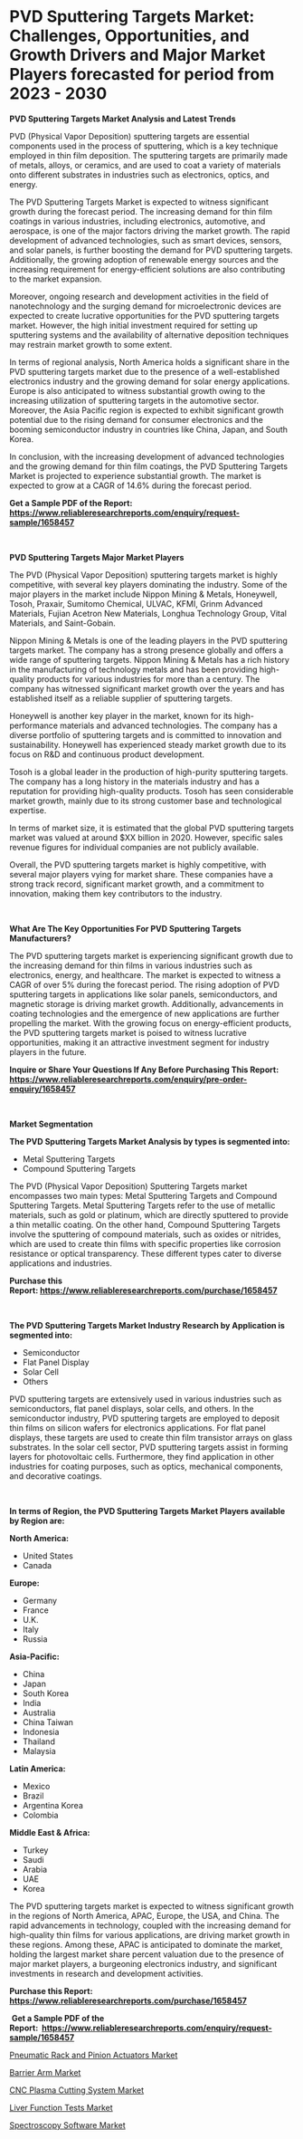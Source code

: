<p><h1>PVD Sputtering Targets Market: Challenges, Opportunities, and Growth Drivers and Major Market Players forecasted for period from 2023 - 2030</h1></p><p><strong>PVD Sputtering Targets Market Analysis and Latest Trends</strong></p>
<p><p>PVD (Physical Vapor Deposition) sputtering targets are essential components used in the process of sputtering, which is a key technique employed in thin film deposition. The sputtering targets are primarily made of metals, alloys, or ceramics, and are used to coat a variety of materials onto different substrates in industries such as electronics, optics, and energy.</p><p>The PVD Sputtering Targets Market is expected to witness significant growth during the forecast period. The increasing demand for thin film coatings in various industries, including electronics, automotive, and aerospace, is one of the major factors driving the market growth. The rapid development of advanced technologies, such as smart devices, sensors, and solar panels, is further boosting the demand for PVD sputtering targets. Additionally, the growing adoption of renewable energy sources and the increasing requirement for energy-efficient solutions are also contributing to the market expansion.</p><p>Moreover, ongoing research and development activities in the field of nanotechnology and the surging demand for microelectronic devices are expected to create lucrative opportunities for the PVD sputtering targets market. However, the high initial investment required for setting up sputtering systems and the availability of alternative deposition techniques may restrain market growth to some extent.</p><p>In terms of regional analysis, North America holds a significant share in the PVD sputtering targets market due to the presence of a well-established electronics industry and the growing demand for solar energy applications. Europe is also anticipated to witness substantial growth owing to the increasing utilization of sputtering targets in the automotive sector. Moreover, the Asia Pacific region is expected to exhibit significant growth potential due to the rising demand for consumer electronics and the booming semiconductor industry in countries like China, Japan, and South Korea.</p><p>In conclusion, with the increasing development of advanced technologies and the growing demand for thin film coatings, the PVD Sputtering Targets Market is projected to experience substantial growth. The market is expected to grow at a CAGR of 14.6% during the forecast period.</p></p>
<p><strong>Get a Sample PDF of the Report:&nbsp; <a href="https://www.reliableresearchreports.com/enquiry/request-sample/1658457">https://www.reliableresearchreports.com/enquiry/request-sample/1658457</a></strong></p>
<p>&nbsp;</p>
<p><strong>PVD Sputtering Targets Major Market Players</strong></p>
<p><p>The PVD (Physical Vapor Deposition) sputtering targets market is highly competitive, with several key players dominating the industry. Some of the major players in the market include Nippon Mining & Metals, Honeywell, Tosoh, Praxair, Sumitomo Chemical, ULVAC, KFMI, Grinm Advanced Materials, Fujian Acetron New Materials, Longhua Technology Group, Vital Materials, and Saint-Gobain.</p><p>Nippon Mining & Metals is one of the leading players in the PVD sputtering targets market. The company has a strong presence globally and offers a wide range of sputtering targets. Nippon Mining & Metals has a rich history in the manufacturing of technology metals and has been providing high-quality products for various industries for more than a century. The company has witnessed significant market growth over the years and has established itself as a reliable supplier of sputtering targets.</p><p>Honeywell is another key player in the market, known for its high-performance materials and advanced technologies. The company has a diverse portfolio of sputtering targets and is committed to innovation and sustainability. Honeywell has experienced steady market growth due to its focus on R&D and continuous product development.</p><p>Tosoh is a global leader in the production of high-purity sputtering targets. The company has a long history in the materials industry and has a reputation for providing high-quality products. Tosoh has seen considerable market growth, mainly due to its strong customer base and technological expertise.</p><p>In terms of market size, it is estimated that the global PVD sputtering targets market was valued at around $XX billion in 2020. However, specific sales revenue figures for individual companies are not publicly available.</p><p>Overall, the PVD sputtering targets market is highly competitive, with several major players vying for market share. These companies have a strong track record, significant market growth, and a commitment to innovation, making them key contributors to the industry.</p></p>
<p>&nbsp;</p>
<p><strong>What Are The Key Opportunities For PVD Sputtering Targets Manufacturers?</strong></p>
<p><p>The PVD sputtering targets market is experiencing significant growth due to the increasing demand for thin films in various industries such as electronics, energy, and healthcare. The market is expected to witness a CAGR of over 5% during the forecast period. The rising adoption of PVD sputtering targets in applications like solar panels, semiconductors, and magnetic storage is driving market growth. Additionally, advancements in coating technologies and the emergence of new applications are further propelling the market. With the growing focus on energy-efficient products, the PVD sputtering targets market is poised to witness lucrative opportunities, making it an attractive investment segment for industry players in the future.</p></p>
<p><strong>Inquire or Share Your Questions If Any Before Purchasing This Report: <a href="https://www.reliableresearchreports.com/enquiry/pre-order-enquiry/1658457">https://www.reliableresearchreports.com/enquiry/pre-order-enquiry/1658457</a></strong></p>
<p>&nbsp;</p>
<p><strong>Market Segmentation</strong></p>
<p><strong>The PVD Sputtering Targets Market Analysis by types is segmented into:</strong></p>
<p><ul><li>Metal Sputtering Targets</li><li>Compound Sputtering Targets</li></ul></p>
<p><p>The PVD (Physical Vapor Deposition) Sputtering Targets market encompasses two main types: Metal Sputtering Targets and Compound Sputtering Targets. Metal Sputtering Targets refer to the use of metallic materials, such as gold or platinum, which are directly sputtered to provide a thin metallic coating. On the other hand, Compound Sputtering Targets involve the sputtering of compound materials, such as oxides or nitrides, which are used to create thin films with specific properties like corrosion resistance or optical transparency. These different types cater to diverse applications and industries.</p></p>
<p><strong>Purchase this Report:&nbsp;<a href="https://www.reliableresearchreports.com/purchase/1658457">https://www.reliableresearchreports.com/purchase/1658457</a></strong></p>
<p>&nbsp;</p>
<p><strong>The PVD Sputtering Targets Market Industry Research by Application is segmented into:</strong></p>
<p><ul><li>Semiconductor</li><li>Flat Panel Display</li><li>Solar Cell</li><li>Others</li></ul></p>
<p><p>PVD sputtering targets are extensively used in various industries such as semiconductors, flat panel displays, solar cells, and others. In the semiconductor industry, PVD sputtering targets are employed to deposit thin films on silicon wafers for electronics applications. For flat panel displays, these targets are used to create thin film transistor arrays on glass substrates. In the solar cell sector, PVD sputtering targets assist in forming layers for photovoltaic cells. Furthermore, they find application in other industries for coating purposes, such as optics, mechanical components, and decorative coatings.</p></p>
<p>&nbsp;</p>
<p><strong>In terms of Region, the PVD Sputtering Targets Market Players available by Region are:</strong></p>
<p>
    <p> <strong> North America: </strong>
        <ul>
            <li>United States</li>
            <li>Canada</li>
        </ul>
        </p> 
    <p> <strong> Europe: </strong>
        <ul>
            <li>Germany</li>
            <li>France</li>
            <li>U.K.</li>
            <li>Italy</li>
            <li>Russia</li>
        </ul>
        </p> 
    <p> <strong> Asia-Pacific: </strong>
        <ul>
            <li>China</li>
            <li>Japan</li>
            <li>South Korea</li>
            <li>India</li>
            <li>Australia</li>
            <li>China Taiwan</li>
            <li>Indonesia</li>
            <li>Thailand</li>
            <li>Malaysia</li>
        </ul>
        </p> 
    <p> <strong> Latin America: </strong>
        <ul>
            <li>Mexico</li>
            <li>Brazil</li>
            <li>Argentina Korea</li>
            <li>Colombia</li>
        </ul>
        </p> 
    <p> <strong> Middle East & Africa: </strong>
        <ul>
            <li>Turkey</li>
            <li>Saudi</li>
            <li>Arabia</li>
            <li>UAE</li>
            <li>Korea</li>
        </ul>
    </p>
    </p>
<p><p>The PVD sputtering targets market is expected to witness significant growth in the regions of North America, APAC, Europe, the USA, and China. The rapid advancements in technology, coupled with the increasing demand for high-quality thin films for various applications, are driving market growth in these regions. Among these, APAC is anticipated to dominate the market, holding the largest market share percent valuation due to the presence of major market players, a burgeoning electronics industry, and significant investments in research and development activities.</p></p>
<p><strong>Purchase this Report: <a href="https://www.reliableresearchreports.com/purchase/1658457">https://www.reliableresearchreports.com/purchase/1658457</a></strong></p>
<p>&nbsp;<strong>Get a Sample PDF of the Report:&nbsp;&nbsp;<a href="https://www.reliableresearchreports.com/enquiry/request-sample/1658457">https://www.reliableresearchreports.com/enquiry/request-sample/1658457</a></strong></p>
<p><strong></strong></p>
<p><p><a href="https://www.linkedin.com/pulse/decoding-pneumatic-rack-pinion-actuators-market-deep-dive-latest-feibc/">Pneumatic Rack and Pinion Actuators Market</a></p><p><a href="https://www.linkedin.com/pulse/decoding-barrier-arm-market-deep-dive-latest-trends-segmentation-jtmqc/">Barrier Arm Market</a></p><p><a href="https://www.linkedin.com/pulse/cnc-plasma-cutting-system-market-research-report-provides-thorough-rzm0c/">CNC Plasma Cutting System Market</a></p><p><a href="https://medium.com/@lylaberge1964/liver-function-tests-market-report-reveals-the-latest-trends-and-growth-opportunities-of-this-ab7a2228b090">Liver Function Tests Market</a></p><p><a href="https://medium.com/@half.skull.am/decoding-spectroscopy-software-market-metrics-market-share-trends-and-growth-patterns-fc9f1648829d">Spectroscopy Software Market</a></p></p>